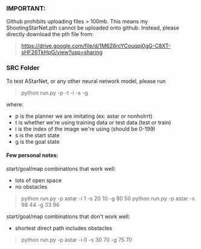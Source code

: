 ### IMPORTANT:

Github prohibits uploading files > 100mb. This means my ShootingStarNet.pth cannot be uploaded onto github. Instead, please directly download the pth file from:

> https://drive.google.com/file/d/1M6Z6rcYCouqpj0gG-C8XT-sHF26TkHpG/view?usp=sharing

### SRC Folder 

To test AStarNet, or any other neural network model, please run 

> python run.py -p -t -i -s -g

where:
- p is the planner we are imitating (ex: astar or nonholrrt)
- t is whether we're using training data or test data (test or train)
- i is the index of the image we're using (should be 0-199)
- s is the start state
- g is the goal state 

#### Few personal notes:

start/goal/map combinations that work well:
- lots of open space
- no obstacles
> python run.py -p astar -i 1 -s 20 10 -g 80 50
> python run.py -p astar -s 98 44 -g 33 96

start/goal/map combinations that don't work well:
- shortest direct path includes obstacles
> python run.py -p astar -i 0 -s 30 70 -g 75 70
 